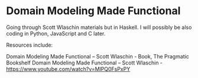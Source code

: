 # Domain Modeling Made Functional

Going through Scott Wlaschin materials but in Haskell. I will possibly be also coding in Python, JavaScript and C later.

Resources include:

Domain Modeling Made Functional – Scott Wlaschin - Book, The Pragmatic Bookshelf 
Domain Modeling Made Functional – Scott Wlaschin - https://www.youtube.com/watch?v=MlPQ0FsPxPY
